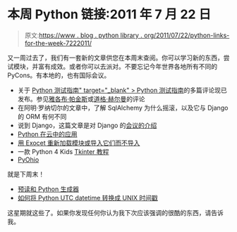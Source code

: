 # 本周 Python 链接:2011 年 7 月 22 日

> 原文:[https://www . blog . python library . org/2011/07/22/python-links-for-the-week-7222011/](https://www.blog.pythonlibrary.org/2011/07/22/python-links-for-the-week-7222011/)

又一周过去了，我们有一套新的文章供您在本周末查阅。你可以学习新的东西，尝试模块，并富有成效。或者你可以去派对。不要忘记今年世界各地所有不同的 PyCons。有本地的，也有国际会议。

*   关于 [Python 测试指南" target="_blank" > Python 测试指南](http://www.amazon.com/gp/product/1849514666/ref=as_li_ss_tl?ie=UTF8&tag=thmovsthpy-20&linkCode=as2&camp=217145&creative=399373&creativeASIN=1849514666)的多篇评论现已发布。参见[雅各布·帕金斯](http://streamhacker.com/2011/07/18/python-testing-cookbook-review/)或[道格·赫尔曼](http://blog.doughellmann.com/2011/07/book-review-python-testing-cookbook.html)的评论
*   在阿明·罗纳切尔的文章中，了解 SqlAlchemy 为什么摇滚，以及它与 Django 的 ORM 有何不同
*   说到 Django，这篇文章是对 Django 的[会议的介绍](http://eli.thegreenplace.net/2011/06/24/how-django-sessions-work-introduction/)
*   [Python 在云中的应用](http://cloudnumbers.com/your-python-application-in-the-cloud)
*   [用 Exocet 重新加载模块或导入它们而不导入](http://gc-taylor.com/blog/2011/7/20/exocet-makes-code-reloading-easy/)
*   一款 Python 4 Kids [Tkinter 教程](http://python4kids.wordpress.com/2011/07/18/tkinter-tinkering-graphical-user-interfaces/)
*   [PyOhio](http://pythonsprints.com/2011/07/22/pyohio-conference-and-sprints-osu/)

就是下周末！

*   [预读和 Python 生成器](http://pythonconquerstheuniverse.wordpress.com/2011/07/22/read-ahead-and-python-generators/)
*   [如何将 Python UTC datetime 转换成 UNIX 时间戳](http://ruslanspivak.com/2011/07/20/how-to-convert-python-utc-datetime-object-to-unix-timestamp/)

这星期就这些了。如果你发现任何你认为我下次应该强调的很酷的东西，请告诉我。